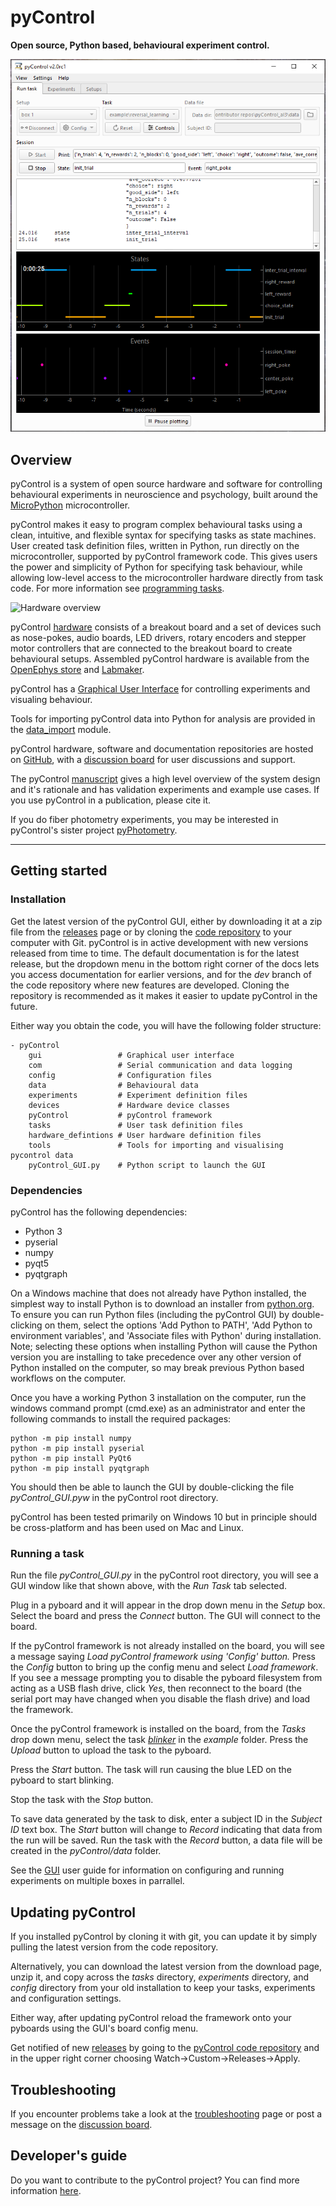 # pyControl

**Open source, Python based, behavioural experiment control.**

![run_task_GUI.jpg](media/GUI/run_task_tab.png)

## Overview

pyControl is a system of open source hardware and software for controlling behavioural experiments in neuroscience and psychology, built around the [MicroPython](https://micropython.org/) microcontroller.

pyControl makes it easy to program complex behavioural tasks using a clean, intuitive, and flexible syntax for specifying tasks as state machines. User created task definition files, written in Python, run directly on the microcontroller, supported by pyControl framework code.  This gives users the power and simplicity of Python for specifying task behaviour, while allowing low-level access to the microcontroller hardware directly from task code.  For more information see [programming tasks](user-guide/programming-tasks.md).

![Hardware overview](media/hardware/hardware-overview.png)

pyControl [hardware](user-guide/hardware.md) consists of a breakout board and a set of devices such as nose-pokes, audio boards, LED drivers, rotary encoders and stepper motor controllers that are connected to the breakout board to create behavioural setups.  Assembled pyControl hardware is available from the [OpenEphys store](http://www.open-ephys.org/pycontrol) and [Labmaker](https://www.labmaker.org/collections/neuroscience/products/pycontrol-mouse-behaviour-box_set_no1).

pyControl has a [Graphical User Interface](user-guide/graphical-user-interface.md) for controlling experiments and visualing behaviour.

Tools for importing pyControl data into Python for analysis are provided in the [data_import](user-guide/pycontrol-data.md) module.

pyControl hardware, software and documentation repositories are hosted on [GitHub](https://github.com/pyControl), with a [discussion board](https://github.com/orgs/pyControl/discussions) for user discussions and support.

The pyControl [manuscript](https://elifesciences.org/articles/67846) gives a high level overview of the system design and it's rationale and has validation experiments and example use cases.  If you use pyControl in a publication, please cite it.

If you do fiber photometry experiments, you may be interested in pyControl's sister project [pyPhotometry](https://pyphotometry.readthedocs.io).

---

## Getting started

### Installation

Get the latest version of the pyControl GUI, either by downloading it at a zip file from the [releases](https://github.com/pyControl/code/releases) page or by cloning the [code repository](https://github.com/pyControl/code) to your computer with Git.  pyControl is in active development with new versions released from time to time.   The default documentation is for the latest release, but the dropdown menu in the bottom right corner of the docs lets you access documentation for earlier versions, and for the *dev* branch of the code repository where new features are developed.  Cloning the repository is recommended as it makes it easier to update pyControl in the future.

Either way you obtain the code, you will have the following folder structure:

```
- pyControl
    gui                 # Graphical user interface
    com                 # Serial communication and data logging
    config              # Configuration files
    data                # Behavioural data
    experiments         # Experiment definition files
    devices             # Hardware device classes
    pyControl           # pyControl framework
    tasks               # User task definition files
    hardware_defintions # User hardware definition files
    tools               # Tools for importing and visualising pycontrol data
    pyControl_GUI.py    # Python script to launch the GUI
```

### Dependencies

pyControl has the following dependencies:

- Python 3
- pyserial
- numpy
- pyqt5
- pyqtgraph 

 On a Windows machine that does not already have Python installed, the simplest way to install Python is to download an installer from [python.org](https://www.python.org/downloads/). To ensure you can run Python files (including the pyControl GUI) by double-clicking on them, select the options 'Add Python to PATH', 'Add Python to environment variables', and 'Associate files with Python' during installation.  Note; selecting these options when installing Python will cause the Python version you are installing to take precedence over any other version of Python installed on the computer, so may break previous Python based workflows on the computer.

Once you have a working Python 3 installation on the computer, run the windows command prompt (cmd.exe) as an administrator and enter the following commands to install the required packages:

```
python -m pip install numpy
python -m pip install pyserial
python -m pip install PyQt6
python -m pip install pyqtgraph
```

You should then be able to launch the GUI by double-clicking the file *pyControl_GUI.pyw* in the pyControl root directory.  

pyControl has been tested primarily on Windows 10 but in principle should be cross-platform and has been used on Mac and Linux. 

### Running a task

Run the file *pyControl_GUI.py* in the pyControl root directory, you will see a GUI window like that shown above, with the *Run Task* tab selected.

Plug in a pyboard and it will appear in the drop down menu in the *Setup* box.  Select the board and press the *Connect* button.  The GUI will connect to the board.  

If the pyControl framework is not already installed on the board, you will see a message saying *Load pyControl framework using 'Config' button.* Press the *Config* button to bring up the config menu and select *Load framework*.  If you see a message prompting you to disable the pyboard filesystem from acting as a USB flash drive, click *Yes*, then reconnect to the board (the serial port may have changed when you disable the flash drive) and load the framework.

Once the pyControl framework is installed on the board, from the *Tasks* drop down menu, select the task [*blinker*](https://github.com/pyControl/code/blob/master/tasks/example/blinker.py) in the *example* folder.  Press the *Upload* button to upload the task to the pyboard.

Press the *Start* button.  The task will run causing the blue LED on the pyboard to start blinking.

Stop the task with the *Stop* button.

To save data generated by the task to disk, enter a subject ID in the *Subject ID* text box.  The *Start* button will change to *Record* indicating that data from the run will be saved.  Run the task with the *Record* button, a data file will be created in the *pyControl/data* folder.

See the [GUI](user-guide/graphical-user-interface.md) user guide for information on configuring and running experiments on multiple boxes in parrallel.

## Updating pyControl

If you installed pyControl by cloning it with git, you can update it by simply pulling the latest version from the code repository.

Alternatively, you can download the latest version from the download page, unzip it, and copy across the *tasks* directory, *experiments* directory, and *config* directory from your old installation to keep your tasks, experiments and configuration settings.

Either way, after updating pyControl reload the framework onto your pyboards using the GUI's board config menu.

Get notified of new [releases](about/release-notes.md) by going to the [pyControl code repository](https://github.com/pyControl/code) and in the upper right corner choosing Watch->Custom->Releases->Apply.

## Troubleshooting

If you encounter problems take a look at the [troubleshooting](user-guide/troubleshooting.md) page or post a message on the [discussion board](https://github.com/orgs/pyControl/discussions).

## Developer's guide

Do you want to contribute to the pyControl project? You can find more information [here](contributing.md).